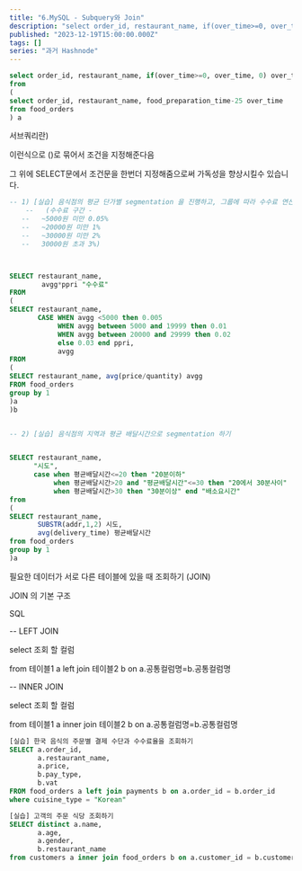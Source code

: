 ```yaml
---
title: "6.MySQL - Subquery와 Join"
description: "select order_id, restaurant_name, if(over_time>=0, over_time, 0) over_time from ( select order_id, restaurant_name, food_preparation_time-25 over_time from food_orders ) a 서브쿼리란) 이런식으로 ()로 묶어서 조건을 지정해준다음 그 위에 SELECT문에서 조건문을 한번더 지정해줌으로써 가독성을 향상시킬수 있..."
published: "2023-12-19T15:00:00.000Z"
tags: []
series: "과거 Hashnode"
---
```


```sql
select order_id, restaurant_name, if(over_time>=0, over_time, 0) over_time
from 
(
select order_id, restaurant_name, food_preparation_time-25 over_time
from food_orders
) a
```

서브쿼리란)

이런식으로 ()로 묶어서 조건을 지정해준다음

그 위에 SELECT문에서 조건문을 한번더 지정해줌으로써 가독성을 향상시킬수 있습니다.

```sql
-- 1) [실습] 음식점의 평균 단가별 segmentation 을 진행하고, 그룹에 따라 수수료 연산하기
    --   (수수료 구간 -
   --   ~5000원 미만 0.05%
   --   ~20000원 미만 1%
   --   ~30000원 미만 2%
   --   30000원 초과 3%)



SELECT restaurant_name,
		avgg*ppri "수수료"		
FROM 
(
SELECT restaurant_name,
	   CASE WHEN avgg <5000 then 0.005
	 		WHEN avgg between 5000 and 19999 then 0.01
	 		WHEN avgg between 20000 and 29999 then 0.02
	 		else 0.03 end ppri,
	 		avgg
FROM
(
SELECT restaurant_name, avg(price/quantity) avgg
FROM food_orders
group by 1
)a
)b


-- 2) [실습] 음식점의 지역과 평균 배달시간으로 segmentation 하기


SELECT restaurant_name,
      "시도",
      case when 평균배달시간<=20 then "20분이하"
           when 평균배달시간>20 and "평균배달시간"<=30 then "20에서 30분사이"
           when 평균배달시간>30 then "30분이상" end "배소요시간"      
from
(
SELECT restaurant_name,
	   SUBSTR(addr,1,2) 시도,
	   avg(delivery_time) 평균배달시간
from food_orders
group by 1
)a
```

필요한 데이터가 서로 다른 테이블에 있을 때 조회하기 (JOIN)

JOIN 의 기본 구조

SQL

\-- LEFT JOIN

select 조회 할 컬럼

from 테이블1 a left join 테이블2 b on a.공통컬럼명=b.공통컬럼명

\-- INNER JOIN

select 조회 할 컬럼

from 테이블1 a inner join 테이블2 b on a.공통컬럼명=b.공통컬럼명

```sql
[실습] 한국 음식의 주문별 결제 수단과 수수료율을 조회하기
SELECT a.order_id,
	   a.restaurant_name,
	   a.price,
       b.pay_type,
       b.vat 
FROM food_orders a left join payments b on a.order_id = b.order_id
where cuisine_type = "Korean"

[실습] 고객의 주문 식당 조회하기
SELECT distinct a.name,
       a.age,
       a.gender,
       b.restaurant_name
from customers a inner join food_orders b on a.customer_id = b.customer_id
```